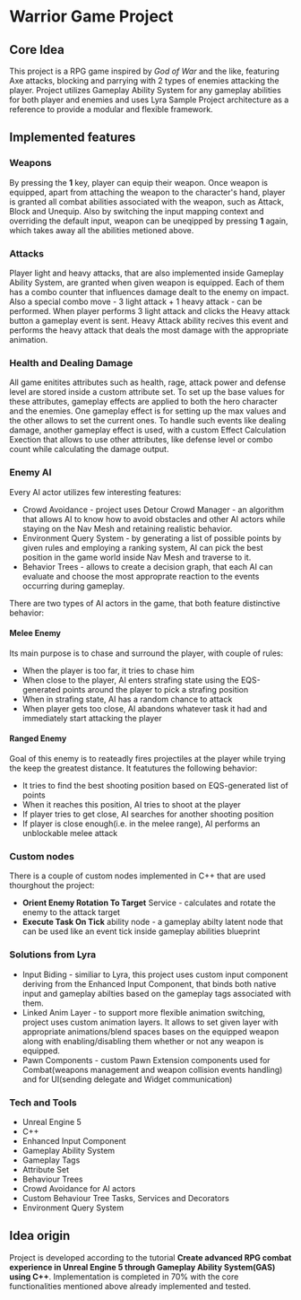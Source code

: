 # Warrior Game Project

## Core Idea
This project is a RPG game inspired by _God of War_ and the like, featuring Axe attacks, blocking and parrying with 2 types of enemies attacking the player. Project utilizes Gameplay Ability System for any gameplay abilities for both player and enemies and uses Lyra Sample Project architecture as a reference to provide a modular and flexible framework.

## Implemented features
### Weapons
By pressing the **1** key, player can equip their weapon. Once weapon is equipped, apart from attaching the weapon to the character's hand, player is granted all combat abilities associated with the weapon, such as Attack, Block and Unequip. Also by switching the input mapping context and overriding the default input, weapon can be uneqipped by pressing **1** again, which takes away all the abilities metioned above.

### Attacks
Player light and heavy attacks, that are also implemented inside Gameplay Ability System, are granted when given weapon is equipped. Each of them has a combo counter that influences damage dealt to the enemy on impact. Also a special combo move - 3 light attack + 1 heavy attack - can be performed. When player performs 3 light attack and clicks the Heavy attack button a gameplay event is sent. Heavy Attack ability recives this event and performs the heavy attack that deals the most damage with the appropriate animation.

### Health and Dealing Damage
All game enitites attributes such as health, rage, attack power and defense level are stored inside a custom attribute set. To set up the base values for these attributes, gameplay effects are applied to both the hero character and the enemies. One gameplay effect is for setting up the max values and the other allows to set the current ones.
To handle such events like dealing damage, another gameplay effect is used, with a custom Effect Calculation Exection that allows to use other attributes, like defense level or combo count while calculating the damage output.

### Enemy AI
Every AI actor utilizes few interesting features:
* Crowd Avoidance - project uses Detour Crowd Manager - an algorithm that allows AI to know how to avoid obstacles and other AI actors while staying on the Nav Mesh and retaining realistic behavior.
* Environment Query System - by generating a list of possible points by given rules and employing a ranking system, AI can pick the best position in the game world inside Nav Mesh and traverse to it.
* Behavior Trees - allows to create a decision graph, that each AI can evaluate and choose the most approprate reaction to the events occurring during gameplay.

There are two types of AI actors in the game, that both feature distinctive behavior:
#### Melee Enemy 
Its main purpose is to chase and surround the player, with couple of rules:
* When the player is too far, it tries to chase him
* When close to the player, AI enters strafing state using the EQS-generated points around the player to pick a strafing position
* When in strafing state, AI has a random chance to attack
* When player gets too close, AI abandons whatever task it had and immediately start attacking the player

#### Ranged Enemy 
Goal of this enemy is to reateadly fires projectiles at the player while trying the keep the greatest distance. It featutures the following behavior:
* It tries to find the best shooting position based on EQS-generated list of points
* When it reaches this position, AI tries to shoot at the player
* If player tries to get close, AI searches for another shooting position
* If player is close enough(i.e. in the melee range), AI performs an unblockable melee attack

### Custom nodes
There is a couple of custom nodes implemented in C++ that are used thourghout the project:
* **Orient Enemy Rotation To Target** Service -  calculates and rotate the enemy to the attack target
* **Execute Task On Tick** ability node - a gameplay abilty latent node that can be used like an event tick inside gameplay abilities blueprint

### Solutions from Lyra
* Input Biding - similiar to Lyra, this project uses custom input component deriving from the Enhanced Input Component, that binds both native input and gameplay abilties based on the gameplay tags associated with them.
* Linked Anim Layer - to support more flexible animation switching, project uses custom animation layers. It allows to set given layer with appropriate animations/blend spaces bases on the equipped weapon along with enabling/disabling them whether or not any weapon is equipped.
* Pawn Components - custom Pawn Extension components used for Combat(weapons management and weapon collision events handling) and for UI(sending delegate and Widget communication) 

### Tech and Tools
* Unreal Engine 5
* C++
* Enhanced Input Component
* Gameplay Ability System
* Gameplay Tags
* Attribute Set
* Behaviour Trees
* Crowd Avoidance for AI actors
* Custom Behaviour Tree Tasks, Services and Decorators
* Environment Query System

## Idea origin
Project is developed according to the tutorial **Create advanced RPG combat experience in Unreal Engine 5 through Gameplay Ability System(GAS) using C++**. Implementation is completed in 70% with the core functionalities mentioned above already implemented and tested.

